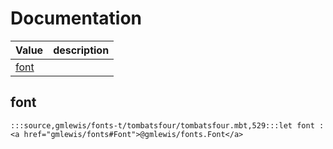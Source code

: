 # Documentation
|Value|description|
|---|---|
|[font](#font)||

## font

```moonbit
:::source,gmlewis/fonts-t/tombatsfour/tombatsfour.mbt,529:::let font : <a href="gmlewis/fonts#Font">@gmlewis/fonts.Font</a>
```

